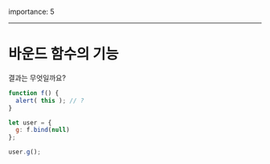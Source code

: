 importance: 5

---

# 바운드 함수의 기능

결과는 무엇일까요?

```js
function f() {
  alert( this ); // ?
}

let user = {
  g: f.bind(null)
};

user.g();
```

